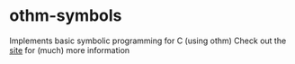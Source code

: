 # othm-symbols
Implements basic symbolic programming for C (using othm)
Check out the [site](http://othm-org.github.io/othm-symbols) for (much) more information
